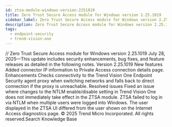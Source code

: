 ```yaml
---
id: ztsa-module-windows-version-2251019
title: Zero Trust Secure Access module for Windows version 2.25.1019
sidebar_label: Zero Trust Secure Access module for Windows version 2.25.1019
description: Zero Trust Secure Access module for Windows version 2.25.1019
tags:
  - endpoint-security
  - trend-vision-one
---
```


/*<![CDATA[*/ $('#title').html($('meta[name=map-description]').attr('content')); /*]]>*/ Zero Trust Secure Access module for Windows version 2.25.1019 July 28, 2025—This update includes security enhancements, bug fixes, and feature releases as detailed in the following notes. Version 2.25.1019 New features Added connector IP information to Private Access connection details page. Enhancements Checks connectivity to the Trend Vision One Endpoint Security agent proxy when switching networks and falls back to direct connection if the proxy is unreachable. Resolved issues Fixed an issue where changes to the NTLM enable/disable setting in Trend Vision One does not immediately take effect in the ZTSA module. ZTSA failed to log in via NTLM when multiple users were logged into Windows. The user displayed in the ZTSA UI differed from the user shown on the Internet Access diagnostics page. © 2025 Trend Micro Incorporated. All rights reserved.Search Knowledge Base